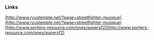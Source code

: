 ### Links

[http://www.ryustemple.net/?page=streetfighter-musique](http://www.ryustemple.net/?page=streetfighter-musique)
[http://www.spriters-resource.com/snes/supersf2](http://www.spriters-resource.com/snes/supersf2)

